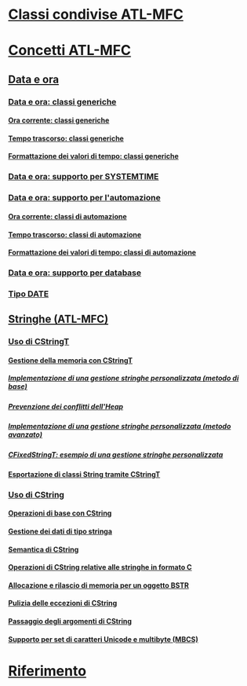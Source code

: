 # [Classi condivise ATL-MFC](atl-mfc-shared-classes.md)
# [Concetti ATL-MFC](atl-mfc-concepts.md)
## [Data e ora](date-and-time.md)
### [Data e ora: classi generiche](date-and-time-general-purpose-classes.md)
#### [Ora corrente: classi generiche](current-time-general-purpose-classes.md)
#### [Tempo trascorso: classi generiche](elapsed-time-general-purpose-classes.md)
#### [Formattazione dei valori di tempo: classi generiche](formatting-time-values-general-purpose-classes.md)
### [Data e ora: supporto per SYSTEMTIME](date-and-time-systemtime-support.md)
### [Data e ora: supporto per l'automazione](date-and-time-automation-support.md)
#### [Ora corrente: classi di automazione](current-time-automation-classes.md)
#### [Tempo trascorso: classi di automazione](elapsed-time-automation-classes.md)
#### [Formattazione dei valori di tempo: classi di automazione](formatting-time-automation-classes.md)
### [Data e ora: supporto per database](date-and-time-database-support.md)
### [Tipo DATE](date-type.md)
## [Stringhe (ATL-MFC)](strings-atl-mfc.md)
### [Uso di CStringT](using-cstringt.md)
#### [Gestione della memoria con CStringT](memory-management-with-cstringt.md)
##### [Implementazione di una gestione stringhe personalizzata (metodo di base)](implementation-of-a-custom-string-manager-basic-method.md)
##### [Prevenzione dei conflitti dell'Heap](avoidance-of-heap-contention.md)
##### [Implementazione di una gestione stringhe personalizzata (metodo avanzato)](implementation-of-a-custom-string-manager-advanced-method.md)
##### [CFixedStringT: esempio di una gestione stringhe personalizzata](cfixedstringt-example-of-a-custom-string-manager.md)
#### [Esportazione di classi String tramite CStringT](exporting-string-classes-using-cstringt.md)
### [Uso di CString](using-cstring.md)
#### [Operazioni di base con CString](basic-cstring-operations.md)
#### [Gestione dei dati di tipo stringa](string-data-management.md)
#### [Semantica di CString](cstring-semantics.md)
#### [Operazioni di CString relative alle stringhe in formato C](cstring-operations-relating-to-c-style-strings.md)
#### [Allocazione e rilascio di memoria per un oggetto BSTR](allocating-and-releasing-memory-for-a-bstr.md)
#### [Pulizia delle eccezioni di CString](cstring-exception-cleanup.md)
#### [Passaggio degli argomenti di CString](cstring-argument-passing.md)
#### [Supporto per set di caratteri Unicode e multibyte (MBCS)](unicode-and-multibyte-character-set-mbcs-support.md)
# [Riferimento](reference/toc.md)
